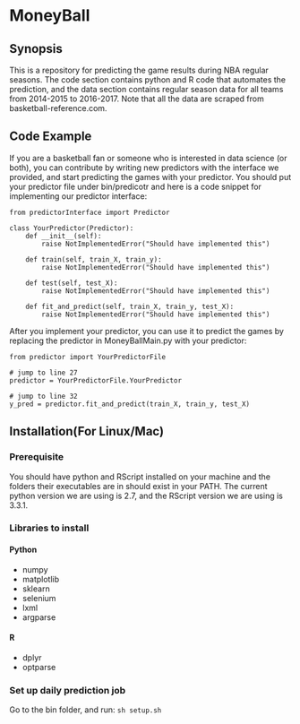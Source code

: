 # MoneyBall

## Synopsis
This is a repository for predicting the game results during NBA regular seasons. The code section contains 
python and R code that automates the prediction, and the data section contains regular season data for all
teams from 2014-2015 to 2016-2017. Note that all the data are scraped from basketball-reference.com. 

## Code Example
If you are a basketball fan or someone who is interested in data science (or both), you can contribute by 
writing new predictors with the interface we provided, and start predicting the games with your predictor. 
You should put your predictor file under bin/predicotr and here is a code snippet for implementing our predictor
interface:
```
from predictorInterface import Predictor

class YourPredictor(Predictor):
	def __init__(self):
		raise NotImplementedError("Should have implemented this")

	def train(self, train_X, train_y):
		raise NotImplementedError("Should have implemented this")

	def test(self, test_X):
		raise NotImplementedError("Should have implemented this")

	def fit_and_predict(self, train_X, train_y, test_X):
		raise NotImplementedError("Should have implemented this")
```

After you implement your predictor, you can use it to predict the games by replacing the predictor
in MoneyBallMain.py with your predictor:

```
from predictor import YourPredictorFile

# jump to line 27
predictor = YourPredictorFile.YourPredictor

# jump to line 32
y_pred = predictor.fit_and_predict(train_X, train_y, test_X)
```

## Installation(For Linux/Mac)
### Prerequisite
You should have python and RScript installed on your machine and the folders their executables are in
should exist in your PATH. The current python version we are using is 2.7, and the RScript version we
are using is 3.3.1.

### Libraries to install
#### Python
* numpy
* matplotlib
* sklearn
* selenium
* lxml
* argparse

#### R
* dplyr
* optparse

### Set up daily prediction job
Go to the bin folder, and run:
```sh setup.sh```



